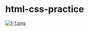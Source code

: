# html-css-practice
[![1-1.png](https://i.postimg.cc/wBCrZmdN/1-1.png)](https://postimg.cc/kVywtDGM)
